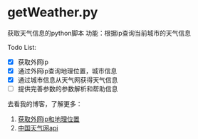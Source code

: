# getWeather.py
获取天气信息的python脚本
功能：根据ip查询当前城市的天气信息

Todo List:
- [x] 获取外网ip
- [x] 通过外网ip查询地理位置，城市信息
- [x] 通过城市信息从天气网获得天气信息
- [ ] 提供完善参数的参数解析和帮助信息

去看我的博客，了解更多：  
1. [获取外网ip和地理位置](http://singlepig-blog.logdown.com/posts/2013/12/26/python-access-to-external-network-ip-and-location)
2. [中国天气网api](/中国天气网api.md)
